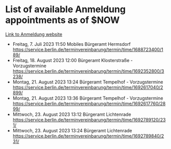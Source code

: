 # List of available Anmeldung appointments as of $NOW
[Link to Anmeldung website](https://service.berlin.de/terminvereinbarung/termin/tag.php?termin=1&anliegen[]=120686&dienstleisterlist=122210,122217,327316,122219,327312,122227,327314,122231,327346,122243,327348,122254,122252,329742,122260,329745,122262,329748,122271,327278,122273,327274,122277,327276,330436,122280,327294,122282,327290,122284,327292,122291,327270,122285,327266,122286,327264,122296,327268,150230,329760,122297,327286,122294,327284,122312,329763,122314,329775,122304,327330,122311,327334,122309,327332,317869,122281,327352,122279,329772,122283,122276,327324,122274,327326,122267,329766,122246,327318,122251,327320,122257,327322,122208,327298,122226,327300&herkunft=http%3A%2F%2Fservice.berlin.de%2Fdienstleistung%2F120686%2F)
- Freitag, 7. Juli 2023 11:50 Mobiles Bürgeramt Hermsdorf https://service.berlin.de/terminvereinbarung/termin/time/1688723400/189/
- Freitag, 18. August 2023 12:00 Bürgeramt Klosterstraße - Vorzugstermine https://service.berlin.de/terminvereinbarung/termin/time/1692352800/3238/
- Montag, 21. August 2023 13:24 Bürgeramt Tempelhof - Vorzugstermine https://service.berlin.de/terminvereinbarung/termin/time/1692617040/2899/
- Montag, 21. August 2023 13:36 Bürgeramt Tempelhof - Vorzugstermine https://service.berlin.de/terminvereinbarung/termin/time/1692617760/2899/
- Mittwoch, 23. August 2023 13:12 Bürgeramt Lichtenrade https://service.berlin.de/terminvereinbarung/termin/time/1692789120/231/
- Mittwoch, 23. August 2023 13:24 Bürgeramt Lichtenrade https://service.berlin.de/terminvereinbarung/termin/time/1692789840/231/
